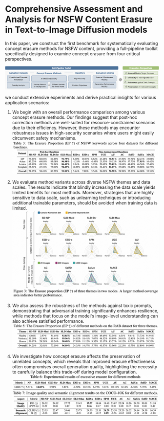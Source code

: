 # Comprehensive Assessment and Analysis for NSFW Content Erasure in Text-to-Image Diffusion models

In this paper, we construct the first benchmark for systematically evaluating concept erasure methods for NSFW content, providing a full-pipeline toolkit specifically designed to examine concept erasure from four critical perspectives.

![Benchmark Framework](/asset/framework.png "Benchmark Framework")





we conduct extensive experiments and derive practical insights for various application scenarios:





1. We begin with an overall performance comparison among various concept erasure methods. Our findings suggest that post-hoc correction methods are well-suited for resource-constrained scenarios due to their efficiency. However, these methods may encounter robustness issues in high-security scenarios where users might easily circumvent safety mechanisms.
![](/asset/erasure-effect.png)

2. We evaluate method variants across diverse NSFW themes and data scales. The results indicate that blindly increasing the data scale yields limited benefits for most methods. Moreover, strategies that are highly sensitive to data scale, such as unlearning techniques or introducing additional trainable parameters, should be avoided when training data is limited.
![](/asset/data-scale.png)

3. We also assess the robustness of the methods against toxic prompts, demonstrating that adversarial training significantly enhances resilience, while methods that focus on the model's image-level understanding can also achieve satisfied performance.
![](/asset/robustness.png)

4. We investigate how concept erasure affects the preservation of unrelated concepts, which reveals that improved erasure effectiveness often compromises overall generation quality, highlighting the necessity to carefully balance this trade-off during model configuration.
![](/asset/GRD.png)
![](/asset/image-quality.png)